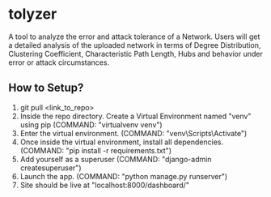 # tolyzer
A tool to analyze the error and attack tolerance of a Network. Users will get a detailed analysis of the uploaded network in terms of Degree Distribution, Clustering Coefficient, Characteristic Path Length, Hubs and behavior under error or attack circumstances.

## How to Setup?
1. git pull <link_to_repo>
2. Inside the repo directory. Create a Virtual Environment named "venv" using pip (COMMAND: "virtualvenv venv")
3. Enter the virtual environment. (COMMAND: "venv\Scripts\Activate")
4. Once inside the virtual environment, install all dependencies. (COMMAND: "pip install -r requirements.txt")
5. Add yourself as a superuser (COMMAND: "django-admin createsuperuser")
6. Launch the app. (COMMAND: "python manage.py runserver")
7. Site should be live at "localhost:8000/dashboard/"